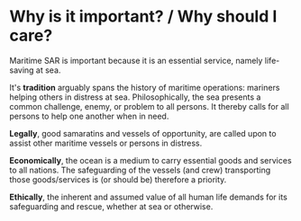 # Why is it important? / Why should I care?
Maritime SAR is important because it is an essential service, namely life-saving at sea.

It's **tradition** arguably spans the history of maritime operations: mariners helping others in distress at sea. Philosophically, the sea presents a common challenge, enemy, or problem to all persons. It thereby calls for all persons to help one another when in need.

**Legally**, good samaratins and vessels of opportunity, are called upon to assist other maritime vessels or persons in distress. 

**Economically**, the ocean is a medium to carry essential goods and services to all nations. The safeguarding of the vessels (and crew) transporting those goods/services is (or should be) therefore a priority.

**Ethically**, the inherent and assumed value of all human life demands for its safeguarding and rescue, whether at sea or otherwise.
